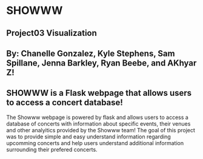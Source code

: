 # SHOWWW
## Project03 Visualization
## By: Chanelle Gonzalez, Kyle Stephens, Sam Spillane, Jenna Barkley, Ryan Beebe, and AKhyar Z!

## SHOWWW is a Flask webpage that allows users to access a concert database!
  The Showww webpage is powered by flask and allows users to access a database of concerts with information about specific events, their venues and other analyitics provided by the Showww team! The goal of this project was to provide simple and easy understand information regarding upcomming concerts and help users understand additional information surrounding their prefered concerts.


